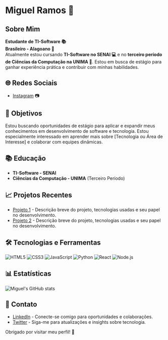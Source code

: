 # Miguel Ramos 👋

## Sobre Mim
**Estudante de TI-Software 📚**  
**Brasileiro - Alagoano 🚩**  
Atualmente estou cursando **TI-Software no SENAI 💻** e no **terceiro período de Ciências da Computação na UNIMA 🔗**. Estou em busca de estágio para ganhar experiência prática e contribuir com minhas habilidades.

## 🌐 Redes Sociais
- [Instagram](https://www.instagram.com/rammos_mi?igsh=NDNwOTcxb2pod3Y0&utm_source=qr) 📷

## 💼 Objetivos
Estou buscando oportunidades de estágio para aplicar e expandir meus conhecimentos em desenvolvimento de software e tecnologia. Estou especialmente interessado em aprender mais sobre [Tecnologia ou Área de Interesse] e colaborar com equipes dinâmicas.

## 📚 Educação
- **TI-Software - SENAI**  
- **Ciências da Computação - UNIMA** (Terceiro Período)

## 📈 Projetos Recentes
- [Projeto 1](link-do-repositorio) - Descrição breve do projeto, tecnologias usadas e seu papel no desenvolvimento.
- [Projeto 2](link-do-repositorio) - Descrição breve do projeto, tecnologias usadas e seu papel no desenvolvimento.

## 🛠️ Tecnologias e Ferramentas
![HTML5](https://img.shields.io/badge/HTML5-F16529?style=flat&logo=html5&logoColor=white)
![CSS3](https://img.shields.io/badge/CSS3-2965F1?style=flat&logo=css3&logoColor=white)
![JavaScript](https://img.shields.io/badge/JavaScript-F7E02C?style=flat&logo=javascript&logoColor=black)
![Python](https://img.shields.io/badge/Python-3776AB?style=flat&logo=python&logoColor=white)
![React](https://img.shields.io/badge/React-61DAFB?style=flat&logo=react&logoColor=black)
![Node.js](https://img.shields.io/badge/Node.js-8CC84B?style=flat&logo=node.js&logoColor=white)

## 📊 Estatísticas
![Miguel's GitHub stats](https://github-readme-stats.vercel.app/api?username=RaMMos7&show_icons=true&hide_title=true&hide=prs&count_private=true&include_all_commits=true&hide_rank=false&theme=radical)

## 🌟 Contato
- [LinkedIn](https://www.linkedin.com/in/seu-linkedin) - Conecte-se comigo para oportunidades e colaborações.
- [Twitter](https://twitter.com/seu-twitter) - Siga-me para atualizações e insights sobre tecnologia.

Obrigado por visitar meu perfil! 🚀
